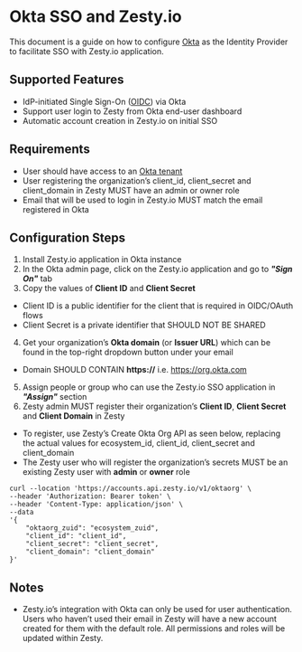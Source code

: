# Okta SSO and Zesty.io

This document is a guide on how to configure [Okta](https://help.okta.com/en-us/Content/Topics/Apps/apps-about-sso.htm#:~:text=The%20Okta%20app%20integrations%20in,without%20re%2Dentering%20their%20credentials.) as the Identity Provider to facilitate SSO with Zesty.io application.

## Supported Features

* IdP-initiated Single Sign-On ([OIDC](https://openid.net/connect/)) via Okta
* Support user login to Zesty from Okta end-user dashboard
* Automatic account creation in Zesty.io on initial SSO

## Requirements

* User should have access to an [Okta tenant](https://developer.okta.com/docs/guides/oin-oidc-multi-tenancy/main/#tenants-in-okta)
* User registering the organization’s client_id, client_secret and client_domain in Zesty MUST have an admin or owner role
* Email that will be used to login in Zesty.io MUST match the email registered in Okta

## Configuration Steps

1. Install Zesty.io application in Okta instance
2. In the Okta admin page, click on the Zesty.io application and go to ***"Sign On"*** tab
3. Copy the values of **Client ID** and **Client Secret**
* Client ID is a public identifier for the client that is required in OIDC/OAuth flows
* Client Secret is a private identifier that SHOULD NOT BE SHARED
4. Get your organization’s **Okta domain** (or **Issuer URL**) which can be found in the top-right dropdown button under your email
* Domain SHOULD CONTAIN **https://** i.e. https://org.okta.com
5. Assign people or group who can use the Zesty.io SSO application in ***"Assign"*** section
6. Zesty admin MUST register their organization’s **Client ID**, **Client Secret** and **Client Domain** in Zesty
* To register, use Zesty’s Create Okta Org API as seen below, replacing the actual values for ecosystem_id, client_id, client_secret and client_domain
* The Zesty user who will register the organization’s secrets MUST be an existing Zesty user with **admin** or **owner** role

```
curl --location 'https://accounts.api.zesty.io/v1/oktaorg' \
--header 'Authorization: Bearer token' \
--header 'Content-Type: application/json' \
--data
'{
    "oktaorg_zuid": "ecosystem_zuid",
    "client_id": "client_id",
    "client_secret": "client_secret",
    "client_domain": "client_domain"
}'
```

## Notes

* Zesty.io’s integration with Okta can only be used for user authentication.
Users who haven’t used their email in Zesty will have a new account created for them with the default role.
All permissions and roles will be updated within Zesty.
